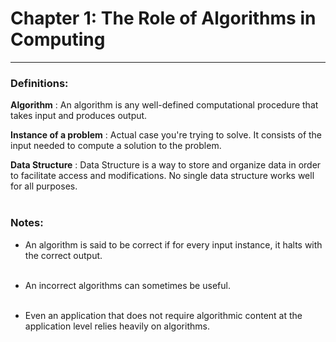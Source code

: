 # Chapter 1: The Role of Algorithms in Computing

---

### Definitions:

**Algorithm**
: An algorithm is any well-defined computational procedure that takes input and produces output.

**Instance of a problem**
: Actual case you're trying to solve.
It consists of the input needed to compute a solution to the problem.

**Data Structure**
: Data Structure is a way to store and organize data in order to facilitate access and modifications.
No single data structure works well for all purposes.</br></br>

### Notes:

- An algorithm is said to be correct if for every input instance, it halts with the correct output.</br></br>

- An incorrect algorithms can sometimes be useful.</br></br>

- Even an application that does not require algorithmic content at the application level relies heavily on algorithms.
